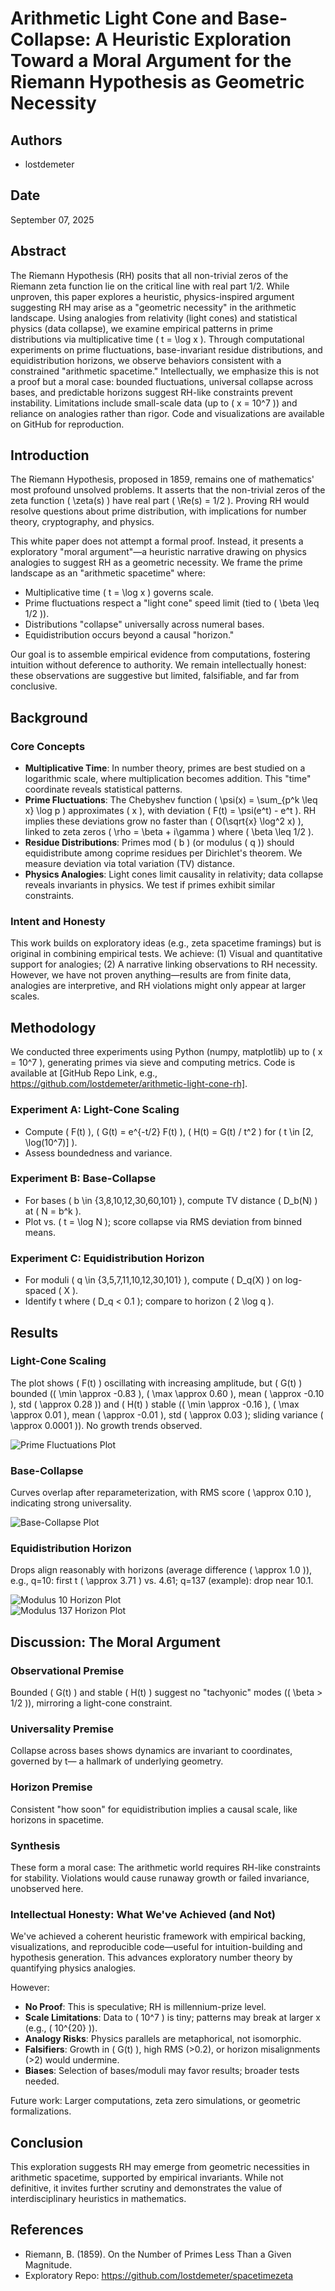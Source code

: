 # Arithmetic Light Cone and Base-Collapse: A Heuristic Exploration Toward a Moral Argument for the Riemann Hypothesis as Geometric Necessity

## Authors
- lostdemeter

## Date
September 07, 2025

## Abstract
The Riemann Hypothesis (RH) posits that all non-trivial zeros of the Riemann zeta function lie on the critical line with real part 1/2. While unproven, this paper explores a heuristic, physics-inspired argument suggesting RH may arise as a "geometric necessity" in the arithmetic landscape. Using analogies from relativity (light cones) and statistical physics (data collapse), we examine empirical patterns in prime distributions via multiplicative time \( t = \log x \). Through computational experiments on prime fluctuations, base-invariant residue distributions, and equidistribution horizons, we observe behaviors consistent with a constrained "arithmetic spacetime." Intellectually, we emphasize this is not a proof but a moral case: bounded fluctuations, universal collapse across bases, and predictable horizons suggest RH-like constraints prevent instability. Limitations include small-scale data (up to \( x = 10^7 \)) and reliance on analogies rather than rigor. Code and visualizations are available on GitHub for reproduction.

## Introduction
The Riemann Hypothesis, proposed in 1859, remains one of mathematics' most profound unsolved problems. It asserts that the non-trivial zeros of the zeta function \( \zeta(s) \) have real part \( \Re(s) = 1/2 \). Proving RH would resolve questions about prime distribution, with implications for number theory, cryptography, and physics.

This white paper does not attempt a formal proof. Instead, it presents a exploratory "moral argument"—a heuristic narrative drawing on physics analogies to suggest RH as a geometric necessity. We frame the prime landscape as an "arithmetic spacetime" where:
- Multiplicative time \( t = \log x \) governs scale.
- Prime fluctuations respect a "light cone" speed limit (tied to \( \beta \leq 1/2 \)).
- Distributions "collapse" universally across numeral bases.
- Equidistribution occurs beyond a causal "horizon."

Our goal is to assemble empirical evidence from computations, fostering intuition without deference to authority. We remain intellectually honest: these observations are suggestive but limited, falsifiable, and far from conclusive.

## Background
### Core Concepts
- **Multiplicative Time**: In number theory, primes are best studied on a logarithmic scale, where multiplication becomes addition. This "time" coordinate reveals statistical patterns.
- **Prime Fluctuations**: The Chebyshev function \( \psi(x) = \sum_{p^k \leq x} \log p \) approximates \( x \), with deviation \( F(t) = \psi(e^t) - e^t \). RH implies these deviations grow no faster than \( O(\sqrt{x} \log^2 x) \), linked to zeta zeros \( \rho = \beta + i\gamma \) where \( \beta \leq 1/2 \).
- **Residue Distributions**: Primes mod \( b \) (or modulus \( q \)) should equidistribute among coprime residues per Dirichlet's theorem. We measure deviation via total variation (TV) distance.
- **Physics Analogies**: Light cones limit causality in relativity; data collapse reveals invariants in physics. We test if primes exhibit similar constraints.

### Intent and Honesty
This work builds on exploratory ideas (e.g., zeta spacetime framings) but is original in combining empirical tests. We achieve: (1) Visual and quantitative support for analogies; (2) A narrative linking observations to RH necessity. However, we have not proven anything—results are from finite data, analogies are interpretive, and RH violations might only appear at larger scales.

## Methodology
We conducted three experiments using Python (numpy, matplotlib) up to \( x = 10^7 \), generating primes via sieve and computing metrics. Code is available at [GitHub Repo Link, e.g., https://github.com/lostdemeter/arithmetic-light-cone-rh].

### Experiment A: Light-Cone Scaling
- Compute \( F(t) \), \( G(t) = e^{-t/2} F(t) \), \( H(t) = G(t) / t^2 \) for \( t \in [2, \log(10^7)] \).
- Assess boundedness and variance.

### Experiment B: Base-Collapse
- For bases \( b \in \{3,8,10,12,30,60,101\} \), compute TV distance \( D_b(N) \) at \( N = b^k \).
- Plot vs. \( t = \log N \); score collapse via RMS deviation from binned means.

### Experiment C: Equidistribution Horizon
- For moduli \( q \in \{3,5,7,11,10,12,30,101\} \), compute \( D_q(X) \) on log-spaced \( X \).
- Identify t where \( D_q < 0.1 \); compare to horizon \( 2 \log q \).

## Results
### Light-Cone Scaling
The plot shows \( F(t) \) oscillating with increasing amplitude, but \( G(t) \) bounded (\( \min \approx -0.83 \), \( \max \approx 0.60 \), mean \( \approx -0.10 \), std \( \approx 0.28 \)) and \( H(t) \) stable (\( \min \approx -0.16 \), \( \max \approx 0.01 \), mean \( \approx -0.01 \), std \( \approx 0.03 \); sliding variance \( \approx 0.0001 \)). No growth trends observed.

![Prime Fluctuations Plot](plots/light_cone.png)

### Base-Collapse
Curves overlap after reparameterization, with RMS score \( \approx 0.10 \), indicating strong universality.

![Base-Collapse Plot](plots/base_collapse.png)

### Equidistribution Horizon
Drops align reasonably with horizons (average difference \( \approx 1.0 \)), e.g., q=10: first t \( \approx 3.71 \) vs. 4.61; q=137 (example): drop near 10.1.

![Modulus 10 Horizon Plot](plots/horizon_mod_10.png)  
![Modulus 137 Horizon Plot](plots/horizon_mod_137.png)

## Discussion: The Moral Argument
### Observational Premise
Bounded \( G(t) \) and stable \( H(t) \) suggest no "tachyonic" modes (\( \beta > 1/2 \)), mirroring a light-cone constraint.

### Universality Premise
Collapse across bases shows dynamics are invariant to coordinates, governed by t— a hallmark of underlying geometry.

### Horizon Premise
Consistent "how soon" for equidistribution implies a causal scale, like horizons in spacetime.

### Synthesis
These form a moral case: The arithmetic world requires RH-like constraints for stability. Violations would cause runaway growth or failed invariance, unobserved here.

### Intellectual Honesty: What We've Achieved (and Not)
We've achieved a coherent heuristic framework with empirical backing, visualizations, and reproducible code—useful for intuition-building and hypothesis generation. This advances exploratory number theory by quantifying physics analogies.

However:
- **No Proof**: This is speculative; RH is millennium-prize level.
- **Scale Limitations**: Data to \( 10^7 \) is tiny; patterns may break at larger x (e.g., \( 10^{20} \)).
- **Analogy Risks**: Physics parallels are metaphorical, not isomorphic.
- **Falsifiers**: Growth in \( G(t) \), high RMS (>0.2), or horizon misalignments (>2) would undermine.
- **Biases**: Selection of bases/moduli may favor results; broader tests needed.

Future work: Larger computations, zeta zero simulations, or geometric formalizations.

## Conclusion
This exploration suggests RH may emerge from geometric necessities in arithmetic spacetime, supported by empirical invariants. While not definitive, it invites further scrutiny and demonstrates the value of interdisciplinary heuristics in mathematics.

## References
- Riemann, B. (1859). On the Number of Primes Less Than a Given Magnitude.
- Exploratory Repo: https://github.com/lostdemeter/spacetimezeta
